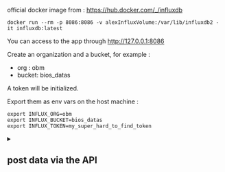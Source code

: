 
official docker image from : https://hub.docker.com/_/influxdb
```
docker run --rm -p 8086:8086 -v alexInfluxVolume:/var/lib/influxdb2 -it influxdb:latest
```
You can access to the app through http://127.0.0.1:8086

Create an organization and a bucket, for example :
- org : obm
- bucket: bios_datas

A token will be initialized.

Export them as env vars on the host machine :
```
export INFLUX_ORG=obm
export INFLUX_BUCKET=bios_datas
export INFLUX_TOKEN=my_super_hard_to_find_token
```

<details><summary><h2>post data via the API</h2></summary>

cf https://docs.influxdata.com/influxdb/v2/get-started/write/

posting datas for day 2022-01-01, in a measurement called home

```
curl --request POST \
"$INFLUX_HOST/api/v2/write?org=$INFLUX_ORG&bucket=$INFLUX_BUCKET&precision=s" \
  --header "Authorization: Token $INFLUX_TOKEN" \
  --header "Content-Type: text/plain; charset=utf-8" \
  --header "Accept: application/json" \
  --data-binary "
home,room=Living\ Room temp=21.1,hum=35.9,co=0i 1641024000
home,room=Kitchen temp=21.0,hum=35.9,co=0i 1641024000
home,room=Living\ Room temp=21.4,hum=35.9,co=0i 1641027600
home,room=Kitchen temp=23.0,hum=36.2,co=0i 1641027600
home,room=Living\ Room temp=21.8,hum=36.0,co=0i 1641031200
home,room=Kitchen temp=22.7,hum=36.1,co=0i 1641031200
home,room=Living\ Room temp=22.2,hum=36.0,co=0i 1641034800
home,room=Kitchen temp=22.4,hum=36.0,co=0i 1641034800
home,room=Living\ Room temp=22.2,hum=35.9,co=0i 1641038400
home,room=Kitchen temp=22.5,hum=36.0,co=0i 1641038400
home,room=Living\ Room temp=22.4,hum=36.0,co=0i 1641042000
home,room=Kitchen temp=22.8,hum=36.5,co=1i 1641042000
home,room=Living\ Room temp=22.3,hum=36.1,co=0i 1641045600
home,room=Kitchen temp=22.8,hum=36.3,co=1i 1641045600
home,room=Living\ Room temp=22.3,hum=36.1,co=1i 1641049200
home,room=Kitchen temp=22.7,hum=36.2,co=3i 1641049200
home,room=Living\ Room temp=22.4,hum=36.0,co=4i 1641052800
home,room=Kitchen temp=22.4,hum=36.0,co=7i 1641052800
home,room=Living\ Room temp=22.6,hum=35.9,co=5i 1641056400
home,room=Kitchen temp=22.7,hum=36.0,co=9i 1641056400
home,room=Living\ Room temp=22.8,hum=36.2,co=9i 1641060000
home,room=Kitchen temp=23.3,hum=36.9,co=18i 1641060000
home,room=Living\ Room temp=22.5,hum=36.3,co=14i 1641063600
home,room=Kitchen temp=23.1,hum=36.6,co=22i 1641063600
home,room=Living\ Room temp=22.2,hum=36.4,co=17i 1641067200
home,room=Kitchen temp=22.7,hum=36.5,co=26i 1641067200
"
```
## use the data explorer to visualize the datas

You can see the measurement

![image](https://github.com/dromotherm/sandbox/assets/24553739/0396bec9-e5b4-4dfe-b5af-4ab68974fcef)

But you cannot see any fields

![image](https://github.com/dromotherm/sandbox/assets/24553739/51df6a45-9077-40bf-88d9-1af4e0775d20)

You have to specify a custom time range :

![image](https://github.com/dromotherm/sandbox/assets/24553739/f28198c6-d4a8-40ba-a89e-d561720d3ef2)

![image](https://github.com/dromotherm/sandbox/assets/24553739/203c8835-3126-45db-94b3-c6fe2b80d478)

![image](https://github.com/dromotherm/sandbox/assets/24553739/3d7461da-7046-49e6-a981-f01aa503b36a)

You can now see fields and room

![image](https://github.com/dromotherm/sandbox/assets/24553739/9928702f-0476-4781-8be0-c15630dcf71d)

</details>
